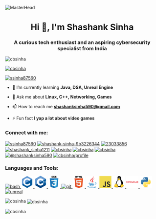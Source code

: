 ![MasterHead](https://user-images.githubusercontent.com/90236635/232446433-d5540fa2-fe28-4bb8-b929-cdb51fe61336.gif)
<h1 align="center">Hi 👋, I'm Shashank Sinha</h1>
<h3 align="center">A curious tech enthusiast and an aspiring cybersecurity specialist from India</h3>
<p align="left"> <img src="https://komarev.com/ghpvc/?username=cbsinha&label=Profile%20views&color=b40e0e&style=flat" alt="cbsinha" /> </p>

<p align="left"> <a href="https://github.com/ryo-ma/github-profile-trophy"><img src="https://github-profile-trophy.vercel.app/?username=cbsinha" alt="cbsinha" /></a> </p>

<p align="left"> <a href="https://twitter.com/ssinha87560" target="blank"><img src="https://img.shields.io/twitter/follow/ssinha87560?logo=twitter&style=for-the-badge" alt="ssinha87560" /></a> </p>

- 🌱 I’m currently learning **Java, DSA, Unreal Engine**

- 💬 Ask me about **Linux, C++, Networking, Games**

- 📫 How to reach me **shashanksinha590@gmail.com**

- ⚡ Fun fact **I yap a lot about video games**

<h3 align="left">Connect with me:</h3>
<p align="left">
<a href="https://twitter.com/ssinha87560" target="blank"><img align="center" src="https://raw.githubusercontent.com/rahuldkjain/github-profile-readme-generator/master/src/images/icons/Social/twitter.svg" alt="ssinha87560" height="30" width="40" /></a>
<a href="https://linkedin.com/in/shashank-sinha-9b3226344" target="blank"><img align="center" src="https://raw.githubusercontent.com/rahuldkjain/github-profile-readme-generator/master/src/images/icons/Social/linked-in-alt.svg" alt="shashank-sinha-9b3226344" height="30" width="40" /></a>
<a href="https://stackoverflow.com/users/23033856" target="blank"><img align="center" src="https://raw.githubusercontent.com/rahuldkjain/github-profile-readme-generator/master/src/images/icons/Social/stack-overflow.svg" alt="23033856" height="30" width="40" /></a>
<a href="https://instagram.com/shashank_sinha1211" target="blank"><img align="center" src="https://raw.githubusercontent.com/rahuldkjain/github-profile-readme-generator/master/src/images/icons/Social/instagram.svg" alt="shashank_sinha1211" height="30" width="40" /></a>
<a href="https://www.codechef.com/users/cbsinha" target="blank"><img align="center" src="https://cdn.jsdelivr.net/npm/simple-icons@3.1.0/icons/codechef.svg" alt="cbsinha" height="30" width="40" /></a>
<a href="https://www.hackerrank.com/cbsinha" target="blank"><img align="center" src="https://raw.githubusercontent.com/rahuldkjain/github-profile-readme-generator/master/src/images/icons/Social/hackerrank.svg" alt="cbsinha" height="30" width="40" /></a>
<a href="https://www.leetcode.com/cbsinha" target="blank"><img align="center" src="https://raw.githubusercontent.com/rahuldkjain/github-profile-readme-generator/master/src/images/icons/Social/leet-code.svg" alt="cbsinha" height="30" width="40" /></a>
<a href="https://www.hackerearth.com/@shashanksinha590" target="blank"><img align="center" src="https://raw.githubusercontent.com/rahuldkjain/github-profile-readme-generator/master/src/images/icons/Social/hackerearth.svg" alt="@shashanksinha590" height="30" width="40" /></a>
<a href="https://auth.geeksforgeeks.org/user/cbsinha/profile" target="blank"><img align="center" src="https://raw.githubusercontent.com/rahuldkjain/github-profile-readme-generator/master/src/images/icons/Social/geeks-for-geeks.svg" alt="cbsinha/profile" height="30" width="40" /></a>
</p>

<h3 align="left">Languages and Tools:</h3>
<p align="left"> <a href="https://www.gnu.org/software/bash/" target="_blank" rel="noreferrer"> <img src="https://www.vectorlogo.zone/logos/gnu_bash/gnu_bash-icon.svg" alt="bash" width="40" height="40"/> </a> <a href="https://www.cprogramming.com/" target="_blank" rel="noreferrer"> <img src="https://raw.githubusercontent.com/devicons/devicon/master/icons/c/c-original.svg" alt="c" width="40" height="40"/> </a> <a href="https://www.w3schools.com/cpp/" target="_blank" rel="noreferrer"> <img src="https://raw.githubusercontent.com/devicons/devicon/master/icons/cplusplus/cplusplus-original.svg" alt="cplusplus" width="40" height="40"/> </a> <a href="https://www.w3schools.com/css/" target="_blank" rel="noreferrer"> <img src="https://raw.githubusercontent.com/devicons/devicon/master/icons/css3/css3-original-wordmark.svg" alt="css3" width="40" height="40"/> </a> <a href="https://git-scm.com/" target="_blank" rel="noreferrer"> <img src="https://www.vectorlogo.zone/logos/git-scm/git-scm-icon.svg" alt="git" width="40" height="40"/> </a> <a href="https://www.w3.org/html/" target="_blank" rel="noreferrer"> <img src="https://raw.githubusercontent.com/devicons/devicon/master/icons/html5/html5-original-wordmark.svg" alt="html5" width="40" height="40"/> </a> <a href="https://www.java.com" target="_blank" rel="noreferrer"> <img src="https://raw.githubusercontent.com/devicons/devicon/master/icons/java/java-original.svg" alt="java" width="40" height="40"/> </a> <a href="https://developer.mozilla.org/en-US/docs/Web/JavaScript" target="_blank" rel="noreferrer"> <img src="https://raw.githubusercontent.com/devicons/devicon/master/icons/javascript/javascript-original.svg" alt="javascript" width="40" height="40"/> </a> <a href="https://www.linux.org/" target="_blank" rel="noreferrer"> <img src="https://raw.githubusercontent.com/devicons/devicon/master/icons/linux/linux-original.svg" alt="linux" width="40" height="40"/> </a> <a href="https://www.oracle.com/" target="_blank" rel="noreferrer"> <img src="https://raw.githubusercontent.com/devicons/devicon/master/icons/oracle/oracle-original.svg" alt="oracle" width="40" height="40"/> </a> <a href="https://www.python.org" target="_blank" rel="noreferrer"> <img src="https://raw.githubusercontent.com/devicons/devicon/master/icons/python/python-original.svg" alt="python" width="40" height="40"/> </a> <a href="https://unrealengine.com/" target="_blank" rel="noreferrer"> <img src="https://raw.githubusercontent.com/kenangundogan/fontisto/036b7eca71aab1bef8e6a0518f7329f13ed62f6b/icons/svg/brand/unreal-engine.svg" alt="unreal" width="40" height="40"/> </a> </p>

<p><img align="left" src="https://github-readme-stats.vercel.app/api/top-langs?username=cbsinha&show_icons=true&locale=en&layout=compact" alt="cbsinha" /></p>

<p>&nbsp;<img align="center" src="https://github-readme-stats.vercel.app/api?username=cbsinha&show_icons=true&locale=en" alt="cbsinha" /></p>

<p><img align="center" src="https://github-readme-streak-stats.herokuapp.com/?user=cbsinha&" alt="cbsinha" /></p>
